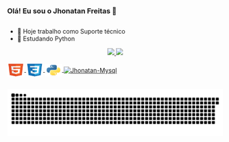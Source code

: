 ### Olá! Eu sou o Jhonatan Freitas 👋
##

- 🔭 Hoje trabalho como Suporte técnico
- 🌱 Estudando Python

<div align="center">
  <a href="https://github.com/jhonatandfa">
  <img height="180em" src="https://github-readme-stats.vercel.app/api?username=jhonatandfa&show_icons=true&theme=dark&include_all_commits=true&count_private=true"/>
  <img height="180em" src="https://github-readme-stats.vercel.app/api/top-langs/?username=jhonatandfa&layout=compact&langs_count=7&theme=dark"/>
</div>

 <div style="display: inline_block"><br>
  <!-- <img align="center" alt="Jhonatan-Js" height="30" width="40" src="https://raw.githubusercontent.com/devicons/devicon/master/icons/javascript/javascript-plain.svg"> -->
 <!-- <img align="center" alt="Rafa-React" height="30" width="40" src="https://raw.githubusercontent.com/devicons/devicon/master/icons/react/react-original.svg"> -->
  <img align="center" alt="Jhonatan-HTML" height="30" width="40" src="https://raw.githubusercontent.com/devicons/devicon/master/icons/html5/html5-original.svg">
  <img align="center" alt="Jhonatan-CSS" height="30" width="40" src="https://raw.githubusercontent.com/devicons/devicon/master/icons/css3/css3-original.svg">
  <img align="center" alt="Jhonatan-Python" height="30" width="40" src="https://raw.githubusercontent.com/devicons/devicon/master/icons/python/python-original.svg">
  <!--<img align="center" alt="Jhonatan-Php" height="40" width="40" src="https://cdn.jsdelivr.net/gh/devicons/devicon/icons/php/php-plain.svg" />
  <img align="center" alt="Jhonatan-Php" height="30" width="30" src="https://cdn.jsdelivr.net/gh/devicons/devicon/icons/nodejs/nodejs-original.svg" /> -->

  <img align="center" alt="Jhonatan-Mysql" height="30" width="30" src="https://cdn.jsdelivr.net/gh/devicons/devicon/icons/mysql/mysql-original.svg"  />

  <!--<img align="right" alt="Rafa-pic" height="150" style="border-radius:50px;"  src="https://media.discordapp.net/attachments/639956127056134178/890373478988013628/Publicacoes_Instagram_1_1.png?width=676&height=676"> -->
</div>
  
##
<div>
  <!--<a href="https://twitter.com/_jfreitas" target="_blank"><img src= "https://img.shields.io/badge/Twitter-1DA1F2?style=for-the-badge&logo=twitter&logoColor=white">
  <a href = "mailto:itjhonatan01@gmail.com"><img src="https://img.shields.io/badge/-Gmail-%23333?style=for-the-badge&logo=gmail&logoColor=white" target="_blank"></a>
  <a href="https://www.linkedin.com/in/jhonatan-freitas/" target="_blank"><img src="https://img.shields.io/badge/-LinkedIn-%230077B5?style=for-the-badge&logo=linkedin&logoColor=white" target="_blank"></a> -->
 
  ![Snake animation](https://github.com/jhonatandfa/jhonatandfa/blob/output/github-contribution-grid-snake.svg)
 
</div>

<!--
**jhonatandfa/jhonatandfa** is a ✨ _special_ ✨ repository because its `README.md` (this file) appears on your GitHub profile.

Here are some ideas to get you started:
- 😄 Pronouns: ele/dele
- ⚡ Fun fact: ...
- 👯 I’m looking to collaborate on ...
- 🤔 I’m looking for help with ...
- 💬 Ask me about ...
- 📫 Contate-me no email: itjhonatan01@gmail.com
-->
